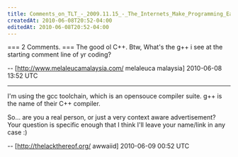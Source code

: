 ```yaml
---
title: Comments_on_TLT_-_2009.11.15_-_The_Internets_Make_Programming_Easy
createdAt: 2010-06-08T20:52-04:00
editedAt: 2010-06-08T20:52-04:00
---
```


=== 2 Comments. ===
The good ol C++. 
Btw, What's the g++ i see at the starting comment line of yr coding?

-- [http://www.melaleucamalaysia.com/ melaleuca malaysia] 2010-06-08 13:52 UTC


----

I'm using the gcc toolchain, which is an opensouce compiler suite. g++ is the name of their C++ compiler.

So... are you a real person, or just a very context aware advertisement? Your question is specific enough that I think I'll leave your name/link in any case :)

-- [http://thelackthereof.org/ awwaiid] 2010-06-09 00:52 UTC


